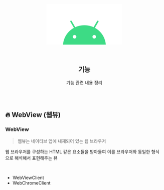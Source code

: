 <div align="center">
  <p>
    <img src="../README.assets/android.png">
  </p>
  <br>
  <h2>기능</h2>
  <p>기능 관련 내용 정리</p>
  <br>
  <br>
</div>






## 🔥 WebView (웹뷰)

### WebView

> 웹뷰는 네이티브 앱에 내재되어 있는 웹 브라우저

웹 브라우저를 구성하는 HTML 같은 요소들을 받아들여 이를 브라우저와 동일한 형식으로 해석해서 표현해주는 뷰

<br>

- WebViewClient
- WebChromeClient
